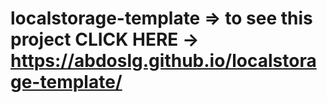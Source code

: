 # localstorage-template => to see this project CLICK HERE   ->  https://abdoslg.github.io/localstorage-template/
